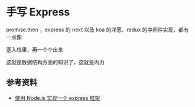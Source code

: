 # 手写 Express

promise.then ，express 的 next 以及 koa 的洋葱、redux 的中间件实现，都有一点像

塞入栈里，再一个个出来

这就是数据结构方面的知识了，这就是内力

## 参考资料

-   [使用 Node.js 实现一个 express 框架](https://segmentfault.com/a/1190000023498413)
